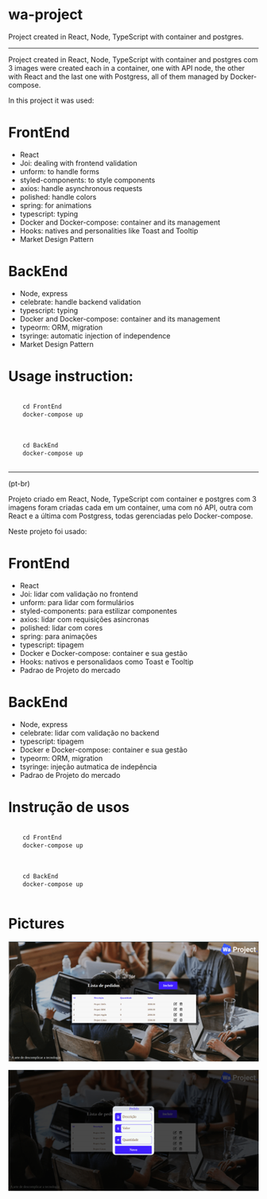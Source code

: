 # wa-project
Project created in React, Node, TypeScript with container and postgres.

***

Project created in React, Node, TypeScript with container and postgres com 3 images were created each in a container, one with API node, the other with React and the last one with Postgress, all of them managed by Docker-compose.

In this project it was used:

# FrontEnd

- React
- Joi: dealing with frontend validation
- unform: to handle forms
- styled-components: to style components
- axios: handle asynchronous requests
- polished: handle colors
- spring: for animations
- typescript: typing
- Docker and Docker-compose: container and its management
- Hooks: natives and personalities like Toast and Tooltip
- Market Design Pattern

# BackEnd

- Node, express
- celebrate: handle backend validation
- typescript: typing
- Docker and Docker-compose: container and its management
- typeorm: ORM, migration
- tsyringe: automatic injection of independence
- Market Design Pattern

# Usage instruction:

```

    cd FrontEnd
    docker-compose up
 
```

```

    cd BackEnd
    docker-compose up
 
```

****

(pt-br)

Projeto criado em React, Node, TypeScript com container e postgres com 3 imagens foram criadas cada em um container, uma com nó API, outra com React e a última com Postgress, todas gerenciadas pelo Docker-compose.

Neste projeto foi usado:

# FrontEnd

- React
- Joi: lidar com validação no frontend
- unform: para lidar com formulários
- styled-components:  para estilizar componentes
- axios: lidar com requisições asincronas
- polished: lidar com  cores
- spring: para animações
- typescript: tipagem
- Docker e Docker-compose: container e sua gestão
- Hooks: nativos e personalidaos como Toast e Tooltip
- Padrao de Projeto do mercado  

# BackEnd

- Node, express
- celebrate: lidar com validação no backend
- typescript: tipagem
- Docker e Docker-compose: container e sua gestão
- typeorm:  ORM, migration
- tsyringe: injeção autmatica de indepência
- Padrao de Projeto do mercado


# Instrução de usos

```

    cd FrontEnd
    docker-compose up
 
```

```

    cd BackEnd
    docker-compose up
 
```


# Pictures

![alt text](https://github.com/rafaelfernandesbrgo/wa-project/blob/main/FrontEnd/arts/01.png)

![alt text](https://github.com/rafaelfernandesbrgo/wa-project/blob/main/FrontEnd/arts/02.png)




    
